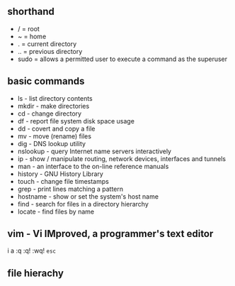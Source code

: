 ## shorthand
* / = root
* ~ = home
* . = current directory
* .. = previous directory
* sudo = allows a permitted user to execute a command as the superuser

## basic commands
* ls - list directory contents
* mkdir - make directories
* cd - change directory
* df - report file system disk space usage
* dd - covert and copy a file
* mv - move (rename) files
* dig - DNS lookup utility
* nslookup - query Internet name servers interactively
* ip - show / manipulate routing, network devices, interfaces and tunnels
* man - an interface to the on-line reference manuals
* history - GNU History Library
* touch - change file timestamps
* grep  - print lines matching a pattern
* hostname - show or set the system's host name
* find - search for files in a directory hierarchy
* locate - find files by name


## vim - Vi IMproved, a programmer's text editor
i
a
:q
:q!
:wq!
`esc`


## file hierachy
